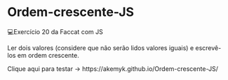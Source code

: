 # Ordem-crescente-JS
💻Exercício 20 da Faccat com JS
<p>Ler dois valores (considere que não serão lidos valores iguais) e escrevê-los em ordem crescente. </p>
<p>Clique aqui para testar -> https://akemyk.github.io/Ordem-crescente-JS/</p>
